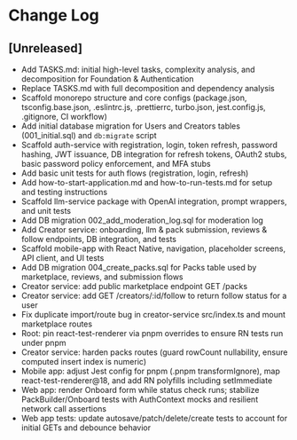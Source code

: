 # Change Log

## [Unreleased]
- Add TASKS.md: initial high-level tasks, complexity analysis, and decomposition for Foundation & Authentication
- Replace TASKS.md with full decomposition and dependency analysis
- Scaffold monorepo structure and core configs (package.json, tsconfig.base.json, .eslintrc.js, .prettierrc, turbo.json, jest.config.js, .gitignore, CI workflow)
- Add initial database migration for Users and Creators tables (001_initial.sql) and `db:migrate` script
- Scaffold auth-service with registration, login, token refresh, password hashing, JWT issuance, DB integration for refresh tokens, OAuth2 stubs, basic password policy enforcement, and MFA stubs
- Add basic unit tests for auth flows (registration, login, refresh)
- Add how-to-start-application.md and how-to-run-tests.md for setup and testing instructions
- Scaffold llm-service package with OpenAI integration, prompt wrappers, and unit tests
- Add DB migration 002_add_moderation_log.sql for moderation log
- Add Creator service: onboarding, llm & pack submission, reviews & follow endpoints, DB integration, and tests
- Scaffold mobile-app with React Native, navigation, placeholder screens, API client, and UI tests
- Add DB migration 004_create_packs.sql for Packs table used by marketplace, reviews, and submission flows
- Creator service: add public marketplace endpoint GET /packs
- Creator service: add GET /creators/:id/follow to return follow status for a user
- Fix duplicate import/route bug in creator-service src/index.ts and mount marketplace routes
 - Root: pin react-test-renderer via pnpm overrides to ensure RN tests run under pnpm
 - Creator service: harden packs routes (guard rowCount nullability, ensure computed insert index is numeric)
 - Mobile app: adjust Jest config for pnpm (.pnpm transformIgnore), map react-test-renderer@18, and add RN polyfills including setImmediate
 - Web app: render Onboard form while status check runs; stabilize PackBuilder/Onboard tests with AuthContext mocks and resilient network call assertions
 - Web app tests: update autosave/patch/delete/create tests to account for initial GETs and debounce behavior
